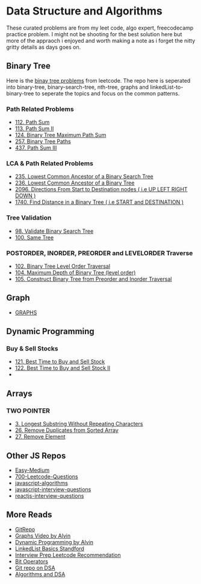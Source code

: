 # Data Structure and Algorithms

These curated problems are from my leet code, algo expert, freecodecamp practice problem. I might not be shooting for the best solution here but more of the appraoch i enjoyed and worth
making a note as i forget the nitty gritty details as days goes on.

## Binary Tree

Here is the [binay tree problems](https://leetcode.com/tag/binary-tree/) from leetcode. The repo here is seperated into binary-tree, binary-search-tree, nth-tree, graphs and linkedList-to-binary-tree to seperate the topics and focus on the common patterns.

### Path Related Problems

- [112. Path Sum](https://github.com/citta-lab/DSA/blob/main/binary-tree/112.path-sum.js)
- [113. Path Sum II](https://github.com/citta-lab/DSA/blob/main/binary-tree/113.path-sum-II.js)
- [124. Binary Tree Maximum Path Sum](https://github.com/citta-lab/DSA/blob/main/binary-tree/124.binary-tree-maximum-path-sum.js)
- [257. Binary Tree Paths](https://github.com/citta-lab/DSA/blob/main/binary-tree/257.binary-tree-paths.js)
- [437. Path Sum III](https://github.com/citta-lab/DSA/blob/main/binary-tree/437.path-sum-III.js)

### LCA & Path Related Problems

- [235. Lowest Common Ancestor of a Binary Search Tree](https://github.com/citta-lab/DSA/blob/main/binary-search-tree/235.lowest-common-ancestor-of-a-binary-search-tree.js)
- [236. Lowest Common Ancestor of a Binary Tree](https://github.com/citta-lab/DSA/blob/main/binary-tree/236.lowest-common-ancestor-of-a-binary-tree.js)
- [2096. Directions From Start to Destination nodes ( i.e UP LEFT RIGHT DOWN )](https://github.com/citta-lab/DSA/blob/main/binary-tree/2096.step-by-step-directions-from-a-binary-tree-node-to-another.js)
- [1740. Find Distance in a Binary Tree ( i.e START and DESTINATION )](https://github.com/citta-lab/DSA/blob/main/binary-tree/1740.find-distance-in-a-binary-tree.js)

### Tree Validation

- [98. Validate Binary Search Tree](https://github.com/citta-lab/DSA/blob/main/binary-search-tree/98.validate-BST-in-order-recursive-tree.js)
- [100. Same Tree](https://github.com/citta-lab/DSA/blob/main/binary-tree/100.same-tree.js)

### POSTORDER, INORDER, PREORDER and LEVELORDER Traverse

- [102. Binary Tree Level Order Traversal](https://github.com/citta-lab/DSA/blob/main/binary-tree/102.binary-tree-level-order-traversal-binary-tree.js)
- [104. Maximum Depth of Binary Tree (level order)](https://github.com/citta-lab/DSA/blob/main/binary-tree/104.maximum-depth-in-binary-tree.js)
- [105. Construct Binary Tree from Preorder and Inorder Traversal](https://github.com/citta-lab/DSA/blob/main/binary-tree/105.construct-binary-tree-from-preorder-and-inorder-traversal.js)

## Graph

- [GRAPHS]()

## Dynamic Programming

### Buy & Sell Stocks

- [121. Best Time to Buy and Sell Stock](https://github.com/citta-lab/DSA/blob/main/arrays/121.best%20-time-to-buy-and-sell-stock.js)
- [122. Best Time to Buy and Sell Stock II](https://github.com/citta-lab/DSA/blob/main/dp/122.best-time-to-buy-and-sell-stock-II.js)
-

## Arrays

### TWO POINTER

- [3. Longest Substring Without Repeating Characters](https://github.com/citta-lab/DSA/blob/main/strings/3.longest-substring-strings.js)
- [26. Remove Duplicates from Sorted Array](https://github.com/citta-lab/DSA/blob/main/arrays/26.remove-duplicates-from-sorted-array.js)
- [27. Remove Element](https://github.com/citta-lab/DSA/blob/main/arrays/27.remove-element-array.js)

## Other JS Repos

- [Easy-Medium](https://github.com/anubhavsrivastava/leetcodeJS)
- [700-Leetcode-Questions](https://github.com/BakeItTillYouMakeIt/LeetCodeJS/tree/master/Javascript)
- [javascript-algorithms](https://github.com/trekhleb/javascript-algorithms)
- [javascript-interview-questions](https://github.com/sudheerj/javascript-interview-questions)
- [reactjs-interview-questions](https://github.com/sudheerj/reactjs-interview-questions)

## More Reads

- [GitRepo](https://github.com/DivyaGodayal/CoderChef-Kitchen)
- [Graphs Video by Alvin](https://www.youtube.com/watch?v=2_Uuixtc5i0)
- [Dynamic Programming by Alvin](https://www.youtube.com/watch?v=oBt53YbR9Kk&t=9296s)
- [LinkedList Basics Standford](http://cslibrary.stanford.edu/103/LinkedListBasics.pdf)
- [Interview Prep Leetcode Recommendation](https://leetcode.com/discuss/study-guide/1098600/topics-which-you-cant-skip-interview-preparation-study-plan-using-leetcode)
- [Bit Operators](https://leetcode.com/discuss/study-guide/1151183/tips-hacks-which-you-cant-ignore-as-a-coder)
- [Git repo on DSA](https://github.com/sachuverma/DataStructures-Algorithms#data-structures--algorithms)
- [Algorithms and DSA](https://github.com/amejiarosario/dsa.js-data-structures-algorithms-javascript/tree/master/src)
